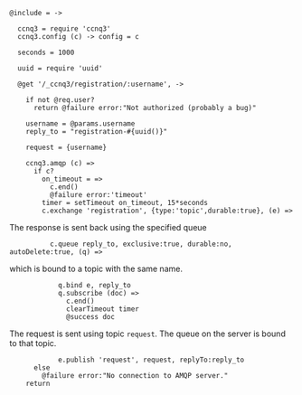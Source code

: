     @include = ->

      ccnq3 = require 'ccnq3'
      ccnq3.config (c) -> config = c

      seconds = 1000

      uuid = require 'uuid'

      @get '/_ccnq3/registration/:username', ->

        if not @req.user?
          return @failure error:"Not authorized (probably a bug)"

        username = @params.username
        reply_to = "registration-#{uuid()}"

        request = {username}

        ccnq3.amqp (c) =>
          if c?
            on_timeout = =>
              c.end()
              @failure error:'timeout'
            timer = setTimeout on_timeout, 15*seconds
            c.exchange 'registration', {type:'topic',durable:true}, (e) =>

The response is sent back using the specified queue

              c.queue reply_to, exclusive:true, durable:no, autoDelete:true, (q) =>

which is bound to a topic with the same name.

                q.bind e, reply_to
                q.subscribe (doc) =>
                  c.end()
                  clearTimeout timer
                  @success doc

The request is sent using topic `request`. The queue on the server is bound to that topic.

                e.publish 'request', request, replyTo:reply_to
          else
            @failure error:"No connection to AMQP server."
        return
